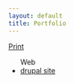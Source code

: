```yaml
---
layout: default
title: Portfolio	
---
```


<a href="http://coroflot.com/rjarmand" target="_blank">Print</a>
<br>

<ul> Web
<li><span><a href="http://mydrupal.site90.net/drupal-7.31/" target="_blank">drupal site</a></li></span>
</ul>
